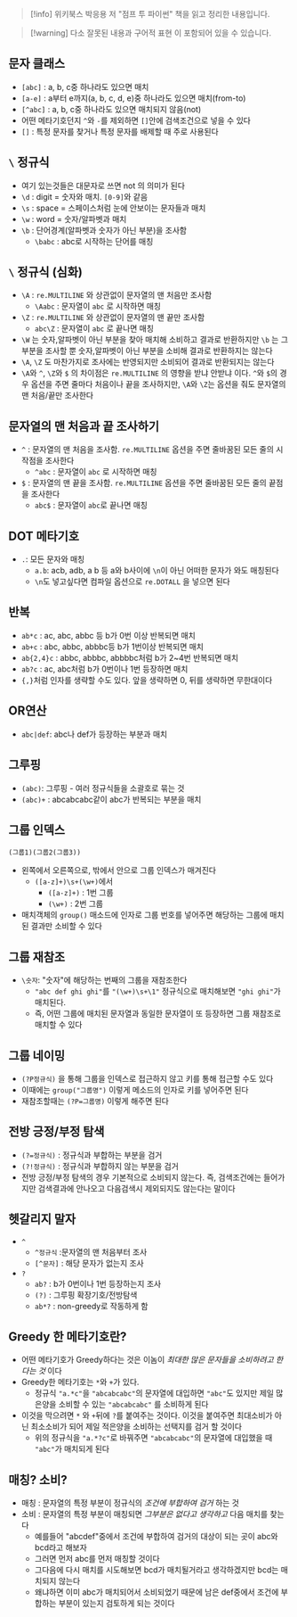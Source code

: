 > [!info] 위키북스 박응용 저 "점프 투 파이썬" 책을 읽고 정리한 내용입니다.

> [!warning] 다소 잘못된 내용과 구어적 표현 이 포함되어 있을 수 있습니다.

## 문자 클래스

- `[abc]` : a, b, c중 하나라도 있으면 매치
- `[a-e]` : a부터 e까지(a, b, c, d, e)중 하나라도 있으면 매치(from-to)
- `[^abc]` : a, b, c중 하나라도 있으면 매치되지 않음(not)
- 어떤 메타기호던지 `^`와 `-`를 제외하면 `[]`안에 검색조건으로 넣을 수 있다
- `[]` : 특정 문자를 찾거나 특정 문자를 배제할 때 주로 사용된다

## `\` 정규식

- 여기 있는것들은 대문자로 쓰면 not 의 의미가 된다
- `\d` : digit = 숫자와 매치. `[0-9]`와 같음
- `\s` : space = 스페이스처럼 눈에 안보이는 문자들과 매치
- `\w` : word = 숫자/알파벳과 매치
- `\b` : 단어경계(알파벳과 숫자가 아닌 부분)을 조사함
	- `\babc` : abc로 시작하는 단어를 매칭

## `\` 정규식 (심화)

- `\A` : `re.MULTILINE` 와 상관없이 문자열의 맨 처음만 조사함
	- `\Aabc` : 문자열이 `abc` 로 시작하면 매칭
- `\Z` : `re.MULTILINE` 와 상관없이 문자열의 맨 끝만 조사함
	- `abc\Z` : 문자열이 `abc` 로 끝나면 매칭
- `\W` 는 숫자,알파벳이 아닌 부분을 찾아 매치해 소비하고 결과로 반환하지만 `\b` 는 그 부분을 조사할 뿐 숫자,알파벳이 아닌 부분을 소비해 결과로 반환하지는 않는다
- `\A`, `\Z` 도 마찬가지로 조사에는 반영되지만 소비되어 결과로 반환되지는 않는다
- `\A`와 `^`, `\Z`와 `$` 의 차이점은 `re.MULTILINE` 의 영향을 받냐 안받냐 이다. `^`와 `$`의 경우 옵션을 주면 줄마다 처음이나 끝을 조사하지만, `\A`와 `\Z`는 옵션을 줘도 문자열의 맨 처음/끝만 조사한다

## 문자열의 맨 처음과 끝 조사하기

- `^` : 문자열의 맨 처음을 조사함. `re.MULTILINE` 옵션을 주면 줄바꿈된 모든 줄의 시작점을 조사한다
	- `^abc` : 문자열이 `abc` 로 시작하면 매칭
- `$` : 문자열의 맨 끝을 조사함. `re.MULTILINE` 옵션을 주면 줄바꿈된 모든 줄의 끝점을 조사한다
	- `abc$` : 문자열이 `abc`로 끝나면 매칭

## DOT 메타기호

- `.`: 모든 문자와 매칭
	- `a.b`: acb, adb, a b 등 a와 b사이에 `\n`이 아닌 어떠한 문자가 와도 매칭된다
	- `\n`도 넣고싶다면 컴파일 옵션으로 `re.DOTALL` 을 넣으면 된다

## 반복

- `ab*c` : ac, abc, abbc 등 b가 0번 이상 반복되면 매치
- `ab+c` : abc, abbc, abbbc등 b가 1번이상 반복되면 매치
- `ab{2,4}c` : abbc, abbbc, abbbbc처럼 b가 2~4번 반복되면 매치
- `ab?c` : ac, abc처럼 b가 0번이나 1번 등장하면 매치
- `{,}`처럼 인자를 생략할 수도 있다. 앞을 생략하면 0, 뒤를 생략하면 무한대이다

## OR연산

- `abc|def`: abc나 def가 등장하는 부분과 매치

## 그루핑

- `(abc)`: 그루핑 - 여러 정규식들을 소괄호로 묶는 것
- `(abc)+` : abcabcabc같이 abc가 반복되는 부분을 매치

## 그룹 인덱스

```
(그룹1)(그룹2(그룹3))
```

- 왼쪽에서 오른쪽으로, 밖에서 안으로 그룹 인덱스가 매겨진다
	- `([a-z]+)\s+(\w+)`에서
		- `([a-z]+)` : 1번 그룹
		- `(\w+)` : 2번 그룹
- 매치객체의 `group()` 매소드에 인자로 그룹 번호를 넣어주면 해당하는 그룹에 매치된 결과만 소비할 수 있다

## 그룹 재참조

- `\숫자`: "숫자"에 해당하는 번째의 그룹을 재참조한다
	- `"abc def ghi ghi"`를 `"(\w+)\s+\1"` 정규식으로 매치해보면 `"ghi ghi"`가 매치된다.
	- 즉, 어떤 그룹에 매치된 문자열과 동일한 문자열이 또 등장하면 그룹 재참조로 매치할 수 있다

## 그룹 네이밍

- `(?P정규식)` 을 통해 그룹을 인덱스로 접근하지 않고 키를 통해 접근할 수도 있다
- 이때에는 `group("그룹명")` 이렇게 메소드의 인자로 키를 넣어주면 된다
- 재참조할때는 `(?P=그룹명)` 이렇게 해주면 된다

## 전방 긍정/부정 탐색

- `(?=정규식)` : 정규식과 부합하는 부분을 검거
- `(?!정규식)` : 정규식과 부합하지 않는 부분을 검거
- 전방 긍정/부정 탐색의 경우 기본적으로 소비되지 않는다. 즉, 검색조건에는 들어가지만 검색결과에 안나오고 다음검색시 제외되지도 않는다는 말이다

## 헷갈리지 말자

- `^`
	- `^정규식` :문자열의 맨 처음부터 조사
	- `[^문자]` : 해당 문자가 없는지 조사
- `?`
	- `ab?` : b가 0번이나 1번 등장하는지 조사
	- `(?)` : 그루핑 확장기호/전방탐색
	- `ab*?` : non-greedy로 작동하게 함

## Greedy 한 메타기호란?

- 어떤 메타기호가 Greedy하다는 것은 이놈이 *최대한 많은 문자들을 소비하려고 한다는 것* 이다
- Greedy한 메타기호는 `*`와 `+`가 있다.
	- 정규식 `"a.*c"`을 `"abcabcabc"`의 문자열에 대입하면 `"abc"`도 있지만 제일 많은양을 소비할 수 있는 `"abcabcabc"` 를 소비하게 된다
- 이것을 막으려면 `*` 와 `+`뒤에 `?`를 붙여주는 것이다. 이것을 붙여주면 최대소비가 아닌 최소소비가 되어 제일 적은양을 소비하는 선택지를 검거 할 것이다
	- 위의 정규식을 `"a.*?c"`로 바꿔주면 `"abcabcabc"`의 문자열에 대입했을 때 `"abc"`가 매치되게 된다

## 매칭? 소비?

- 매칭 : 문자열의 특정 부분이 정규식의 *조건에 부합하여 검거* 하는 것
- 소비 : 문자열의 특정 부분이 매칭되면 *그부분은 없다고 생각하고* 다음 매치를 찾는다
	- 예를들어 "abcdef"중에서 조건에 부합하여 검거의 대상이 되는 곳이 abc와 bcd라고 해보자
	- 그러면 먼저 abc를 먼저 매칭할 것이다
	- 그다음에 다시 매치를 시도해보면 bcd가 매치될거라고 생각하겠지만 bcd는 매치되지 않는다
	- 왜냐하면 이미 abc가 매치되어서 소비되었기 때문에 남은 def중에서 조건에 부합하는 부분이 있는지 검토하게 되는 것이다